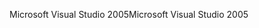 <span data-ttu-id="22ab8-101">Microsoft Visual Studio 2005</span><span class="sxs-lookup"><span data-stu-id="22ab8-101">Microsoft Visual Studio 2005</span></span>